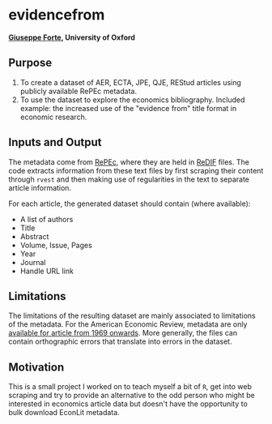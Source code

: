 # evidencefrom
**[Giuseppe Forte](mailto:giuseppe[dot]forte[at]economics.ox.ac.uk), University of Oxford**

## Purpose
1. To create a dataset of AER, ECTA, JPE, QJE, REStud articles using publicly available RePEc metadata.
2. To use the dataset to explore the economics bibliography. Included example: the increased use of the "evidence from" title format in economic research.

## Inputs and Output
The metadata come from [RePEc](<ftp://ftp.repec.org/opt/ReDIF/RePEc/>), where they are held in [ReDIF](http://openlib.org/acmes/root/docu/redif_1.html) files. The code extracts information from these text files by first scraping their content through `rvest` and then making use of regularities in the text to separate article information. 

For each article, the generated dataset should contain (where available):
* A list of authors
* Title
* Abstract
* Volume, Issue, Pages
* Year
* Journal
* Handle URL link 

## Limitations
The limitations of the resulting dataset are mainly associated to limitations of the metadata. 
For the American Economic Review, metadata are only [available for article from 1969 onwards](ftp://ftp.repec.org/opt/ReDIF/RePEc/aea/aecrev/). 
More generally, the files can contain orthographic errors that translate into errors in the dataset. 

## Motivation 
This is a small project I worked on to teach myself a bit of `R`, get into web scraping and try to provide an alternative to the odd person who might be interested in economics article data but doesn't have the opportunity to bulk download EconLit metadata.
